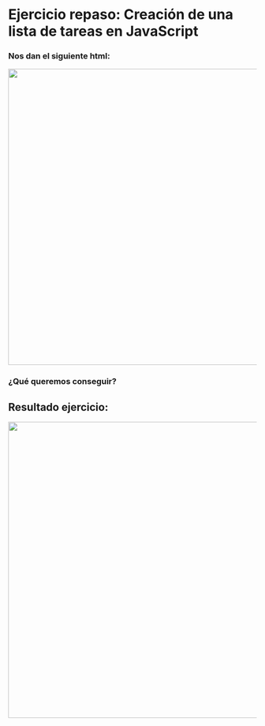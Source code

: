 # Ejercicio repaso: Creación de una lista de tareas en JavaScript

### Nos dan el siguiente html:

<p align="center">
  <img src="" width=600>
</p>

### ¿Qué queremos conseguir?


## Resultado ejercicio:
<p align="center">
  <img src="" width=600>
</p>
